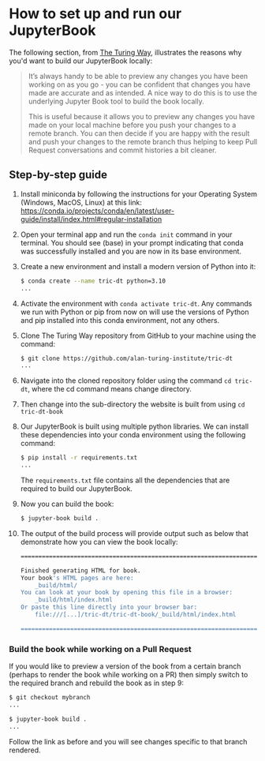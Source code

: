 # How to set up and run our JupyterBook

The following section, from [The Turing Way](https://the-turing-way.netlify.app/community-handbook/local-build), illustrates the reasons why you'd want to build our JupyterBook locally:

> It’s always handy to be able to preview any changes you have been working on as you go - you can be confident that changes you have made are accurate and as intended. A nice way to do this is to use the underlying Jupyter Book tool to build the book locally.
>
> This is useful because it allows you to preview any changes you have made on your local machine before you push your changes to a remote branch. You can then decide if you are happy with the result and push your changes to the remote branch thus helping to keep Pull Request conversations and commit histories a bit cleaner.

## Step-by-step guide

1. Install miniconda by following the instructions for your Operating System (Windows, MacOS, Linux) at this link: https://conda.io/projects/conda/en/latest/user-guide/install/index.html#regular-installation

2. Open your terminal app and run the `conda init` command in your terminal. You should see (base) in your prompt indicating that conda was successfully installed and you are now in its base environment.

3. Create a new environment and install a modern version of Python into it:

    ```bash
    $ conda create --name tric-dt python=3.10
    ...
    ```

4. Activate the environment with `conda activate tric-dt`. Any commands we run with Python or pip from now on will use the versions of Python and pip installed into this conda environment, not any others.

5. Clone The Turing Way repository from GitHub to your machine using the command:

    ```bash
    $ git clone https://github.com/alan-turing-institute/tric-dt
    ...
    ```

6. Navigate into the cloned repository folder using the command `cd tric-dt`, where the cd command means change directory.

7. Then change into the sub-directory the website is built from using `cd tric-dt-book`

8. Our JupyterBook is built using multiple python libraries. We can install these dependencies into your conda environment using the following command:

    ```bash
    $ pip install -r requirements.txt
    ...
    ```

    The `requirements.txt` file contains all the dependencies that are required to build our JupyterBook.

9. Now you can build the book:

    ```bash
    $ jupyter-book build .
    ```

10. The output of the build process will provide output such as below that demonstrate how you can view the book locally:

    ```bash
    ===============================================================================

    Finished generating HTML for book.
    Your book's HTML pages are here:
        _build/html/
    You can look at your book by opening this file in a browser:
        _build/html/index.html
    Or paste this line directly into your browser bar:
        file:///[...]/tric-dt/tric-dt-book/_build/html/index.html

    ===============================================================================
    ```

### Build the book while working on a Pull Request

If you would like to preview a version of the book from a certain branch (perhaps to render the book while working on a PR) then simply switch to the required branch and rebuild the book as in step 9:

```bash
$ git checkout mybranch
...

$ jupyter-book build .
...
```

Follow the link as before and you will see changes specific to that branch rendered.
